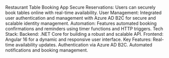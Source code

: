 

Restaurant Table Booking App
Secure Reservations: Users can securely book tables online with real-time availability.
User Management: Integrated user authentication and management with Azure AD B2C for secure and scalable identity management.
Automation: Features automated booking confirmations and reminders using timer functions and HTTP triggers.
Tech Stack:
Backend: .NET Core for building a robust and scalable API.
Frontend: Angular 16 for a dynamic and responsive user interface.
Key Features:
Real-time availability updates.
Authentication via Azure AD B2C.
Automated notifications and booking management.
